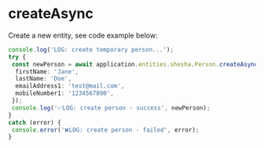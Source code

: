 # createAsync

Create a new entity, see code example below:

```typescript
console.log('LOG: create temporary person...');
try {
 const newPerson = await application.entities.shesha.Person.createAsync({
  firstName: 'Jane',
  lastName: 'Doe',
  emailAddress1: 'test@mail.com',
  mobileNumber1: '1234567890',
 });
 console.log('✅LOG: create person - success', newPerson);
}
catch (error) {
 console.error('❌LOG: create person - failed', error);
} 
```
